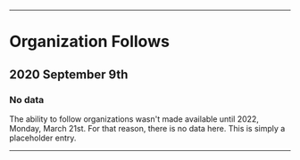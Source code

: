 
***

# Organization Follows

## 2020 September 9th

### No data

The ability to follow organizations wasn't made available until 2022, Monday, March 21st. For that reason, there is no data here. This is simply a placeholder entry.

***
